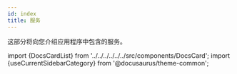 ```yaml
---
id: index
title: 服务
---
```


这部分将向您介绍应用程序中包含的服务。

import {DocsCardList} from '../../../../../../src/components/DocsCard';
import {useCurrentSidebarCategory} from '@docusaurus/theme-common';

<DocsCardList list={useCurrentSidebarCategory().items} />
